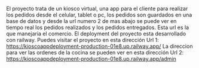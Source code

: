 El proyecto trata de un kiosco virtual, una app para el cliente para realizar los pedidos desde el celular, tablet o pc, los pedidos 
son guardados en una base de datos y desde la url numero 2 de mas abajo se puede ver en tiempo real los pedidos realizados y los pedidos 
entregados. Esta url es la que manejaria el comercio.
El deployment del proyecto esta desarrollado con railway.
Puedes visitar el proyecto en esta dirección 
Url 1: https://kioscoappdeployment-production-01e8.up.railway.app/
La direccion para ver las ordenes de la cocina se pueden ver en esta dirección 
Url 2: https://kioscoappdeployment-production-01e8.up.railway.app/admin
